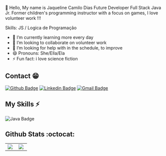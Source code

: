👋 Hello, My name is Jaqueline Camilo Dias
Future Developer Full Stack Java Jr.
Former children's programming instructor with a focus on games, I love volunteer work !!!

Skills:  JS / Logica de Programação 

- 🌱 I’m currently learning more every day 
- 👯 I’m looking to collaborate on volunteer work 
- 🤔 I’m looking for help with in the schedule, to improve 
- 😄 Pronouns: She/Ella/Ela 
- ⚡ Fun fact: i love science fiction 

## Contact :grin:

[![Github Badge](https://img.shields.io/badge/-Github-000?style=flat-square&logo=Github&logoColor=white&link=https://github.com/jaque20050)](https://github.com/jaque20050)
[![Linkedin Badge](https://img.shields.io/badge/-LinkedIn-blue?style=flat-square&logo=Linkedin&logoColor=white&link=https://www.linkedin.com/in/jaqueline-camilo-games/)](https://www.linkedin.com/in/jaqueline-camilo-games/)
[![Gmail Badge](https://img.shields.io/badge/-Gmail-c14438?style=flat-square&logo=Gmail&logoColor=white&link=mailto:jaque20050@hotmail.com)](mailto:jaque20050@hotmail.com)

## My Skills :zap:

![Java Badge](https://img.shields.io/badge/Java-%23ED8B00.svg?&style=plastic&logo=java&logoColor=white?logoWidth=40)

## Github Stats :octocat:
<center>
<table>
  <tr>
    <td><img align="left" padding-right="10px" src=https://github-readme-stats.vercel.app/api?username=jaque20050&show_icons=true&theme=dracula></td>
    <td><img align="left" padding-right="10px" src=https://github-readme-stats.vercel.app/api/top-langs/?username=jaque20050&show_icons=true&theme=dracula&layout=compact></td>
  </tr>  
</table>
</center>


